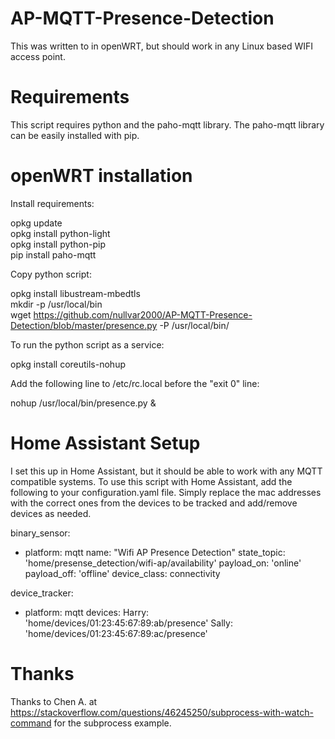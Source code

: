 # AP-MQTT-Presence-Detection

This was written to in openWRT, but should work in any Linux based WIFI access point.

# Requirements

This script requires python and the paho-mqtt library. The paho-mqtt library can be easily installed with pip.

# openWRT installation

Install requirements:

opkg update<br />
opkg install python-light<br />
opkg install python-pip<br />
pip install paho-mqtt

Copy python script:

opkg install libustream-mbedtls<br />
mkdir -p /usr/local/bin<br />
wget https://github.com/nullvar2000/AP-MQTT-Presence-Detection/blob/master/presence.py -P /usr/local/bin/

To run the python script as a service:

opkg install coreutils-nohup

Add the following line to /etc/rc.local before the "exit 0" line:

nohup /usr/local/bin/presence.py &

# Home Assistant Setup

I set this up in Home Assistant, but it should be able to work with any MQTT compatible systems. To use this script with Home Assistant, add the following to your configuration.yaml file. Simply replace the mac addresses with the correct ones from the devices to be tracked and add/remove devices as needed.

binary_sensor:
  - platform: mqtt
    name: "Wifi AP Presence Detection"
    state_topic: 'home/presense_detection/wifi-ap/availability'
    payload_on: 'online'
    payload_off: 'offline'
    device_class: connectivity
    
device_tracker:
  - platform: mqtt
    devices:
      Harry: 'home/devices/01:23:45:67:89:ab/presence'
      Sally: 'home/devices/01:23:45:67:89:ac/presence'

# Thanks

Thanks to Chen A. at https://stackoverflow.com/questions/46245250/subprocess-with-watch-command for the subprocess example.
